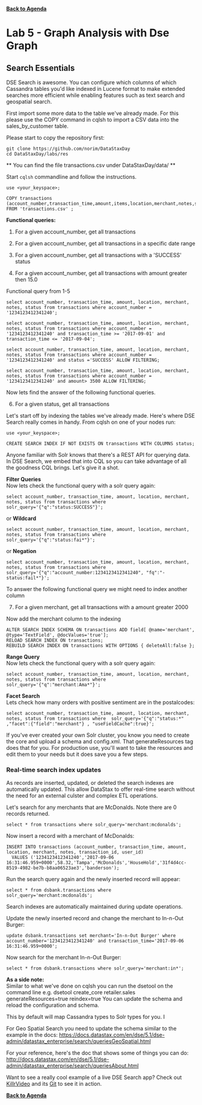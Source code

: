 **[Back to Agenda](./../README.md)**


# Lab 5 - Graph Analysis with Dse Graph

## Search Essentials

DSE Search is awesome. You can configure which columns of which Cassandra tables you'd like indexed in Lucene format to make extended searches more efficient while enabling features such as text search and geospatial search.

First import some more data to the table we've already made. For this please use the COPY command in cqlsh to import a CSV data into the sales_by_customer table.


Please start to copy the repository first:
```
git clone https://github.com/norim/DataStaxDay
cd DataStaxDay/labs/res
```

** You can find the file transactions.csv under DataStaxDay/data/ **

Start `cqlsh` commandline and follow the instructions.
```
use <your_keyspace>;

COPY transactions (account_number,transaction_time,amount,items,location,merchant,notes,status,tags,transaction_id,user_id) FROM 'transactions.csv' ;
```


**Functional queries:**

1. For a given account_number, get all transactions

2. For a given account_number, get all transactions in a specific date range

3. For a given account_number, get all transactions with a 'SUCCESS' status

4. For a given account_number, get all transactions with amount greater then 15.0


Functional query from 1-5

```
select account_number, transaction_time, amount, location, merchant, notes, status from transactions where account_number = '1234123412341240';

select account_number, transaction_time, amount, location, merchant, notes, status from transactions where account_number = '1234123412341240' and transaction_time >= '2017-09-01' and transaction_time <= '2017-09-04';

select account_number, transaction_time, amount, location, merchant, notes, status from transactions where account_number = '1234123412341240' and status ='SUCCESS' ALLOW FILTERING;

select account_number, transaction_time, amount, location, merchant, notes, status from transactions where account_number = '1234123412341240' and amount> 3500 ALLOW FILTERING;

```

Now lets find the answer of the following functional queries.

6. For a given status, get all transactions


Let's start off by indexing the tables we've already made. Here's where DSE Search really comes in handy.  From cqlsh on one of your nodes run:

```
use <your_keyspace>;

CREATE SEARCH INDEX IF NOT EXISTS ON transactions WITH COLUMNS status;

```
Anyone familiar with Solr knows that there's a REST API for querying data. In DSE Search, we embed that into CQL so you can take advantage of all the goodness CQL brings. Let's give it a shot.



**Filter Queries**    
Now lets check the functional query with a solr query again:


```
select account_number, transaction_time, amount, location, merchant, notes, status from transactions where solr_query='{"q":"status:SUCCESS"}';
```

or **Wildcard**

```
select account_number, transaction_time, amount, location, merchant, notes, status from transactions where solr_query='{"q":"status:fai*"}';
```

or **Negation**

```
select account_number, transaction_time, amount, location, merchant, notes, status from transactions where solr_query='{"q":"account_number:1234123412341240", "fq":"-status:fail*"}';
```

To answer the following functional query we might need to index another column

7. For a given merchant, get all transactions with a amount greater 2000

Now add the merchant column to the indexing

```
ALTER SEARCH INDEX SCHEMA ON transactions ADD field[ @name='merchant', @type='TextField', @docValues='true'];
RELOAD SEARCH INDEX ON transactions;
REBUILD SEARCH INDEX ON transactions WITH OPTIONS { deleteAll:false };
```
**Range Query**    
Now lets check the functional query with a solr query again:    

```
select account_number, transaction_time, amount, location, merchant, notes, status from transactions where solr_query='{"q":"merchant:Ama*"}';

```

**Facet Search**    
Lets check how many orders with positive sentiment are in the postalcodes:   

```
select account_number, transaction_time, amount, location, merchant, notes, status from transactions where  solr_query='{"q":"status:*" ,"facet":{"field":"merchant"} , "useFieldCache":true}';
```


If you've ever created your own Solr cluster, you know you need to create the core and upload a schema and config.xml. That generateResources tag does that for you. For production use, you'll want to take the resources and edit them to your needs but it does save you a few steps.



### Real-time search index updates
As records are inserted, updated, or deleted the search indexes are automatically updated. This allow DataStax to offer real-time search without the need for an external culster and complex ETL operations.

Let's search for any merchants that are McDonalds. Note there are 0 records returned.

```
select * from transactions where solr_query='merchant:mcdonalds';
```

Now insert a record with a merchant of McDonalds:

```
INSERT INTO transactions (account_number, transaction_time, amount, location, merchant, notes, transaction_id, user_id)
  VALUES ('1234123412341240','2017-09-06 16:31:46.959+0000',58.32,'Tampa','McDonalds','HouseHold','31f4d4cc-8519-4982-be7b-b8aa06523ae3','banderson');
  ```

Run the search query again and the newly inserted record will appear:

```
select * from dsbank.transactions where solr_query='merchant:mcdonalds';
```


Search indexes are automatically maintained during update operations.

Update the newly inserted record and change the merchant to In-n-Out Burger:

```
update dsbank.transactions set merchant='In-n-Out Burger' where account_number='1234123412341240' and transaction_time='2017-09-06 16:31:46.959+0000';
```

Now search for the merchant In-n-Out Burger:

```
select * from dsbank.transactions where solr_query='merchant:in*';
```



**As a side note:**   
Similar to what we've done on cqlsh you can run the dsetool on the command line e.g. dsetool create_core retailer.sales generateResources=true reindex=true
You can update the schema and reload the configuration and schema.

This by default will map Cassandra types to Solr types for you.  I

For Geo Spatial Search you need to update the schema similar to the example in the docs:
https://docs.datastax.com/en/dse/5.1/dse-admin/datastax_enterprise/search/queriesGeoSpatial.html

For your reference, here's the doc that shows some of things you can do: http://docs.datastax.com/en/dse/5.1/dse-admin/datastax_enterprise/search/queriesAbout.html

Want to see a really cool example of a live DSE Search app? Check out [KillrVideo](http://www.killrvideo.com/) and its [Git](https://github.com/luketillman/killrvideo-csharp) to see it in action.

**[Back to Agenda](./../README.md)**

